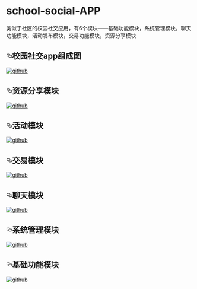 # school-social-APP
类似于社区的校园社交应用，有6个模块——基础功能模块，系统管理模块，聊天功能模块，活动发布模块，交易功能模块，资源分享模块
<h2><a id="user-content-校园社交app组成图" class="anchor" href="#校园社交app组成图" aria-hidden="true"><svg aria-hidden="true" class="octicon octicon-link" height="16" version="1.1" viewBox="0 0 16 16" width="16"><path fill-rule="evenodd" d="M4 9h1v1H4c-1.5 0-3-1.69-3-3.5S2.55 3 4 3h4c1.45 0 3 1.69 3 3.5 0 1.41-.91 2.72-2 3.25V8.59c.58-.45 1-1.27 1-2.09C10 5.22 8.98 4 8 4H4c-.98 0-2 1.22-2 2.5S3 9 4 9zm9-3h-1v1h1c1 0 2 1.22 2 2.5S13.98 12 13 12H9c-.98 0-2-1.22-2-2.5 0-.83.42-1.64 1-2.09V6.25c-1.09.53-2 1.84-2 3.25C6 11.31 7.55 13 9 13h4c1.45 0 3-1.69 3-3.5S14.5 6 13 6z"></path></svg></a>校园社交app组成图</h2><p><a href="https://github.com/Fiveaddone/school-social-APP/blob/master/screenshots/%E6%A0%A1%E5%9B%AD%E7%A4%BE%E4%BA%A4APP%E7%B3%BB%E7%BB%9F%E7%BB%84%E6%88%90%E5%9B%BE.png" target="_blank"><img src="https://github.com/Fiveaddone/school-social-APP/raw/master/screenshots/%E6%A0%A1%E5%9B%AD%E7%A4%BE%E4%BA%A4APP%E7%B3%BB%E7%BB%9F%E7%BB%84%E6%88%90%E5%9B%BE.png" alt="github" style="max-width:100%;"></a></p><h2><a id="user-content-资源分享模块" class="anchor" href="#资源分享模块" aria-hidden="true"><svg aria-hidden="true" class="octicon octicon-link" height="16" version="1.1" viewBox="0 0 16 16" width="16"><path fill-rule="evenodd" d="M4 9h1v1H4c-1.5 0-3-1.69-3-3.5S2.55 3 4 3h4c1.45 0 3 1.69 3 3.5 0 1.41-.91 2.72-2 3.25V8.59c.58-.45 1-1.27 1-2.09C10 5.22 8.98 4 8 4H4c-.98 0-2 1.22-2 2.5S3 9 4 9zm9-3h-1v1h1c1 0 2 1.22 2 2.5S13.98 12 13 12H9c-.98 0-2-1.22-2-2.5 0-.83.42-1.64 1-2.09V6.25c-1.09.53-2 1.84-2 3.25C6 11.31 7.55 13 9 13h4c1.45 0 3-1.69 3-3.5S14.5 6 13 6z"></path></svg></a>资源分享模块</h2><p><a href="https://github.com/Fiveaddone/school-social-APP/blob/master/screenshots/%E6%96%87%E4%BB%B6%E5%88%86%E4%BA%AB%E6%A8%A1%E5%9D%97.png" target="_blank"><img src="https://github.com/Fiveaddone/school-social-APP/raw/master/screenshots/%E6%96%87%E4%BB%B6%E5%88%86%E4%BA%AB%E6%A8%A1%E5%9D%97.png" alt="github" style="max-width:100%;"></a></p><h2><a id="user-content-活动模块" class="anchor" href="#活动模块" aria-hidden="true"><svg aria-hidden="true" class="octicon octicon-link" height="16" version="1.1" viewBox="0 0 16 16" width="16"><path fill-rule="evenodd" d="M4 9h1v1H4c-1.5 0-3-1.69-3-3.5S2.55 3 4 3h4c1.45 0 3 1.69 3 3.5 0 1.41-.91 2.72-2 3.25V8.59c.58-.45 1-1.27 1-2.09C10 5.22 8.98 4 8 4H4c-.98 0-2 1.22-2 2.5S3 9 4 9zm9-3h-1v1h1c1 0 2 1.22 2 2.5S13.98 12 13 12H9c-.98 0-2-1.22-2-2.5 0-.83.42-1.64 1-2.09V6.25c-1.09.53-2 1.84-2 3.25C6 11.31 7.55 13 9 13h4c1.45 0 3-1.69 3-3.5S14.5 6 13 6z"></path></svg></a>活动模块</h2><p><a href="https://github.com/Fiveaddone/school-social-APP/blob/master/screenshots/%E6%B4%BB%E5%8A%A8%E6%A8%A1%E5%9D%97.png" target="_blank"><img src="https://github.com/Fiveaddone/school-social-APP/raw/master/screenshots/%E6%B4%BB%E5%8A%A8%E6%A8%A1%E5%9D%97.png" alt="github" style="max-width:100%;"></a></p><h2><a id="user-content-交易模块" class="anchor" href="#交易模块" aria-hidden="true"><svg aria-hidden="true" class="octicon octicon-link" height="16" version="1.1" viewBox="0 0 16 16" width="16"><path fill-rule="evenodd" d="M4 9h1v1H4c-1.5 0-3-1.69-3-3.5S2.55 3 4 3h4c1.45 0 3 1.69 3 3.5 0 1.41-.91 2.72-2 3.25V8.59c.58-.45 1-1.27 1-2.09C10 5.22 8.98 4 8 4H4c-.98 0-2 1.22-2 2.5S3 9 4 9zm9-3h-1v1h1c1 0 2 1.22 2 2.5S13.98 12 13 12H9c-.98 0-2-1.22-2-2.5 0-.83.42-1.64 1-2.09V6.25c-1.09.53-2 1.84-2 3.25C6 11.31 7.55 13 9 13h4c1.45 0 3-1.69 3-3.5S14.5 6 13 6z"></path></svg></a>交易模块</h2><p><a href="https://github.com/Fiveaddone/school-social-APP/blob/master/screenshots/%E4%BA%A4%E6%98%93%E6%A8%A1%E5%9D%97.png" target="_blank"><img src="https://github.com/Fiveaddone/school-social-APP/raw/master/screenshots/%E4%BA%A4%E6%98%93%E6%A8%A1%E5%9D%97.png" alt="github" style="max-width:100%;"></a></p><h2><a id="user-content-聊天模块" class="anchor" href="#聊天模块" aria-hidden="true"><svg aria-hidden="true" class="octicon octicon-link" height="16" version="1.1" viewBox="0 0 16 16" width="16"><path fill-rule="evenodd" d="M4 9h1v1H4c-1.5 0-3-1.69-3-3.5S2.55 3 4 3h4c1.45 0 3 1.69 3 3.5 0 1.41-.91 2.72-2 3.25V8.59c.58-.45 1-1.27 1-2.09C10 5.22 8.98 4 8 4H4c-.98 0-2 1.22-2 2.5S3 9 4 9zm9-3h-1v1h1c1 0 2 1.22 2 2.5S13.98 12 13 12H9c-.98 0-2-1.22-2-2.5 0-.83.42-1.64 1-2.09V6.25c-1.09.53-2 1.84-2 3.25C6 11.31 7.55 13 9 13h4c1.45 0 3-1.69 3-3.5S14.5 6 13 6z"></path></svg></a>聊天模块</h2><p><a href="https://github.com/Fiveaddone/school-social-APP/blob/master/screenshots/%E8%81%8A%E5%A4%A9%E5%8A%9F%E8%83%BD%E6%A8%A1%E5%9D%97.png" target="_blank"><img src="https://github.com/Fiveaddone/school-social-APP/raw/master/screenshots/%E8%81%8A%E5%A4%A9%E5%8A%9F%E8%83%BD%E6%A8%A1%E5%9D%97.png" alt="github" style="max-width:100%;"></a></p><h2><a id="user-content-系统管理模块" class="anchor" href="#系统管理模块" aria-hidden="true"><svg aria-hidden="true" class="octicon octicon-link" height="16" version="1.1" viewBox="0 0 16 16" width="16"><path fill-rule="evenodd" d="M4 9h1v1H4c-1.5 0-3-1.69-3-3.5S2.55 3 4 3h4c1.45 0 3 1.69 3 3.5 0 1.41-.91 2.72-2 3.25V8.59c.58-.45 1-1.27 1-2.09C10 5.22 8.98 4 8 4H4c-.98 0-2 1.22-2 2.5S3 9 4 9zm9-3h-1v1h1c1 0 2 1.22 2 2.5S13.98 12 13 12H9c-.98 0-2-1.22-2-2.5 0-.83.42-1.64 1-2.09V6.25c-1.09.53-2 1.84-2 3.25C6 11.31 7.55 13 9 13h4c1.45 0 3-1.69 3-3.5S14.5 6 13 6z"></path></svg></a>系统管理模块</h2><p><a href="https://github.com/Fiveaddone/school-social-APP/blob/master/screenshots/%E7%B3%BB%E7%BB%9F%E7%AE%A1%E7%90%86%E6%A8%A1%E5%9D%97.png" target="_blank"><img src="https://github.com/Fiveaddone/school-social-APP/raw/master/screenshots/%E7%B3%BB%E7%BB%9F%E7%AE%A1%E7%90%86%E6%A8%A1%E5%9D%97.png" alt="github" style="max-width:100%;"></a></p><h2><a id="user-content-基础功能模块" class="anchor" href="#基础功能模块" aria-hidden="true"><svg aria-hidden="true" class="octicon octicon-link" height="16" version="1.1" viewBox="0 0 16 16" width="16"><path fill-rule="evenodd" d="M4 9h1v1H4c-1.5 0-3-1.69-3-3.5S2.55 3 4 3h4c1.45 0 3 1.69 3 3.5 0 1.41-.91 2.72-2 3.25V8.59c.58-.45 1-1.27 1-2.09C10 5.22 8.98 4 8 4H4c-.98 0-2 1.22-2 2.5S3 9 4 9zm9-3h-1v1h1c1 0 2 1.22 2 2.5S13.98 12 13 12H9c-.98 0-2-1.22-2-2.5 0-.83.42-1.64 1-2.09V6.25c-1.09.53-2 1.84-2 3.25C6 11.31 7.55 13 9 13h4c1.45 0 3-1.69 3-3.5S14.5 6 13 6z"></path></svg></a>基础功能模块</h2><p><a href="https://github.com/Fiveaddone/school-social-APP/blob/master/screenshots/%E5%9F%BA%E7%A1%80%E5%8A%9F%E8%83%BD%E6%A8%A1%E5%9D%97.png" target="_blank"><img src="https://github.com/Fiveaddone/school-social-APP/raw/master/screenshots/%E5%9F%BA%E7%A1%80%E5%8A%9F%E8%83%BD%E6%A8%A1%E5%9D%97.png" alt="github" style="max-width:100%;"></a></p>
